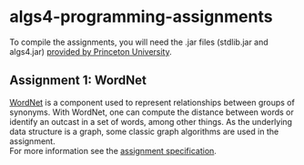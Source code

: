 algs4-programming-assignments
=============================

To compile the assignments, you will need the .jar files (stdlib.jar and algs4.jar) [provided by Princeton University](http://algs4.cs.princeton.edu/code/).

Assignment 1: WordNet
---------------

[WordNet](http://wordnet.princeton.edu/) is a component used to represent relationships between groups of synonyms. With WordNet, one can compute the distance between words or identify an outcast in a set of words, among other things. As the underlying data structure is a graph, some classic graph algorithms are used in the assignment.  
For more information see the [assignment specification](http://coursera.cs.princeton.edu/algs4/assignments/wordnet.html).